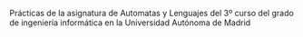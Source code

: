 Prácticas de la asignatura de Automatas y Lenguajes del 3º curso del grado de ingeniería informática en la Universidad Autónoma de Madrid
